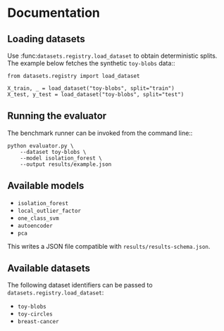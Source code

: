 # Documentation

## Loading datasets

Use :func:`datasets.registry.load_dataset` to obtain deterministic splits. The
example below fetches the synthetic ``toy-blobs`` data::

    from datasets.registry import load_dataset

    X_train, _ = load_dataset("toy-blobs", split="train")
    X_test, y_test = load_dataset("toy-blobs", split="test")

## Running the evaluator

The benchmark runner can be invoked from the command line::

    python evaluator.py \
        --dataset toy-blobs \
        --model isolation_forest \
        --output results/example.json

## Available models

- ``isolation_forest``
- ``local_outlier_factor``
- ``one_class_svm``
- ``autoencoder``
- ``pca``

This writes a JSON file compatible with ``results/results-schema.json``.

## Available datasets

The following dataset identifiers can be passed to
``datasets.registry.load_dataset``:

- ``toy-blobs``
- ``toy-circles``
- ``breast-cancer``
